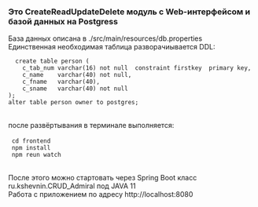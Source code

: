 
<h3>Это CreateReadUpdateDelete модуль с Web-интерфейсом и базой данных на Postgress</h3>
База данных описана в ./src/main/resources/db.properties
<br>
Единственная необходимая таблица разворачиывается DDL:
<br><code>
  create table person (
    c_tab_num varchar(16) not null  constraint firstkey  primary key,
    c_name    varchar(40) not null,
    c_fname   varchar(40),
    c_sname   varchar(40) not null
);
alter table person owner to postgres;
</code><br>

после развёртывания в терминале выполняется:  
<br><code>
cd frontend
<br>
npm install
<br>
npm reun watch
</code>
<br>
<br>

После этого можно стартовать через Spring Boot класс ru.kshevnin.CRUD_Admiral под JAVA 11
<br>
Работа с приложением по адресу http://localhost:8080
